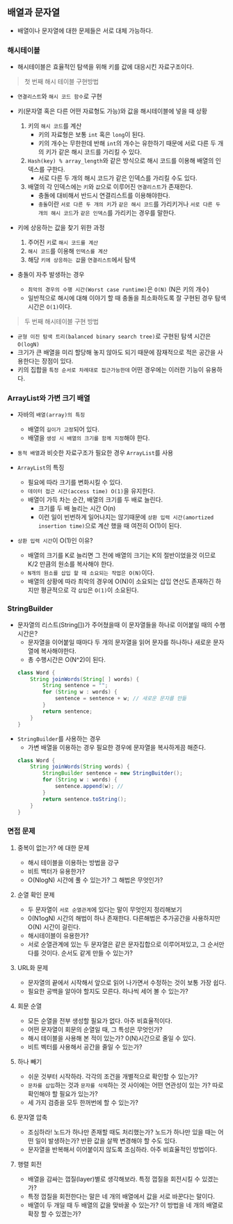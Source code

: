 ## 배열과 문자열
- 배열이나 문자열에 대한 문제들은 서로 대체 가능하다.

### 해시테이블
- 해시테이블은 효율적인 탐색을 위해 키를 값에 대응시킨 자료구조이다.

> 첫 번째 해시 테이블 구현방법
- `연결리스트`와 `해시 코드 함수`로 구현

- 키(문자열 혹은 다른 어떤 자료형도 가능)와 값을 해시테이블에 넣을 때 상황
    1. 키의 `해시 코드`를 계산
        - 키의 자료형은 보통 `int` 혹은 `long`이 된다.
        - 키의 개수는 무한한데 반해 `int`의 개수는 유한하기 때문에 
          서로 다른 두 개의 키가 같은 해시 코드를 가리킬 수 있다.
    2. `Hash(key) % array_length`와 같은 방식으로 해시 코드를 이용해 배열의 인덱스를 구한다.
        - 서로 다른 두 개의 해시 코드가 같은 인덱스를 가리킬 수도 있다.
    3. 배열의 각 인덱스에는 `키`와 `값`으로 이루어진 `연결리스트`가 존재한다.
        - 충돌에 대비해서 반드시 연결리스트를 이용해야한다.
        - `충돌`이란 `서로 다른 두 개의 키`가 `같은 해시 코드`를 가리키거나 
          `서로 다른 두 개의 해시 코드`가 `같은 인덱스`를 가리키는 경우를 말한다.

- 키에 상응하는 값을 찾기 위한 과정
    1. 주어진 `키`로 `해시 코드를 계산`
    2. `해시 코드`를 이용해 `인덱스를 계산`
    3. 해당 `키에 상응하는 값`을 `연결리스트`에서 탐색

- 충돌이 자주 발생하는 경우
    - `최악의 경우의 수행 시간(Worst case runtime)`은 `O(N)` (N은 키의 개수)
    - 일반적으로 해시에 대해 이야기 할 때 충돌을 최소화하도록 잘 구현된 경우 탐색 시간은 `O(1)`이다.

> 두 번째 해시테이블 구현 방법
- `균형 이진 탐색 트리(balanced binary search tree)`로 구현된 탐색 시간은 `O(logN)`
- 크기가 큰 배열을 미리 할당해 놓지 않아도 되기 때문에 잠재적으로 적은 공간을 사용한다는 장점이 있다.
- 키의 집합을 `특정 순서로 차례대로 접근가능한데` 어떤 경우에는 이러한 기능이 유용하다.

### ArrayList와 가변 크기 배열
- 자바의 `배열(array)의 특징`
    - 배열의 `길이가 고정`되어 있다. 
    - 배열을 `생성 시 배열의 크기를 함께 지정`해야 한다.

- `동적 배열`과 비슷한 자료구조가 필요한 경우 `ArrayList`를 사용

- `ArrayList`의 특징
    - 필요에 따라 크기를 변화시킬 수 있다.
    - `데이터 접근 시간(access time) O(1)`을 유지한다.
    - 배열이 가득 차는 순간, 배열의 크기를 두 배로 늘린다.
        - 크기를 두 배 늘리는 시간 O(n)
        - 이런 일이 빈번하게 일어나지는 않기때문에 `상환 입력 시간(amortized insertion time)`으로 계산 했을 때 여전히 O(1)이 된다.

- `상환 입력 시간`이 O(1)인 이유?
    - 배열의 크기를 K로 늘리면 그 전에 배열의 크기는 K의 절반이었을것 이므로 K/2 만큼의 원소를 복사해야 한다.
    - `N개의 원소를 삽입 할 때 소요되는 작업은 O(N)`이다.
    - 배열의 상황에 따라 최악의 경우에 O(N)이 소요되는 삽입 연산도 존재하긴 하지만 평균적으로 각 `삽입`은 `O(1)`이 소요된다.

### StringBuilder
- 문자열의 리스트(String[])가 주어쳤을때 이 문자열들을 하나로 이어붙일 때의 수행 시간은?
    - 문자열을 이어붙일 때마다 두 개의 문자열을 읽어 문자를 하나하나 새로운 문자열에 복사해야한다.
    - 총 수행시간은 O(N^2)이 된다.
    ```java
    class Word {
        String joinWords(String[ ] words) { 
            String sentence = "";
            for (String w : words) {
                sentence = sentence + w; // 새로운 문자를 만듦
            }
            return sentence;
        }
    }
    ```
- `StringBuilder`를 사용하는 경우
    - 가변 배열을 이용하는 경우 필요한 경우에 문자열을 복사하게끔 해준다.
    ```java
    class Word {
        String joinWords(String words) {
            StringBuilder sentence = new StringBuitder();
            for (String w : words) {
                sentence.append(w); // 
            }
            return sentence.toString();
        }
    }
    ```

### 면접 문제
1. 중복이 없는가? 에 대한 문제
    - 해시 테이블을 이용하는 방법을 강구
    - 비트 백터가 유용한가?
    - O(NlogN) 시간에 풀 수 있는가? 그 해법은 무엇인가?

2. 순열 확인 문제
    - 두 문자열이 `서로 순열관계`에 있다는 말이 무엇인지 정리해보기
    - 0(N1ogN) 시간의 해법이 하나 존재한다. 다른해법은 추가공간을 사용하지만 O(N) 시간이 걸린다.
    - 해시테이블이 유용한가?
    - 서로 순열관계에 있는 두 문자열은 같은 문자집합으로 이루어져있고, 그 순서만 다를 것이다. 순서도 같게 만들 수 있는가?

3. URL화 문제
    - 문자열의 끝에서 시작해서 앞으로 읽어 나가면서 수정하는 것이 보통 가장 쉽다.
    - 필요한 공백을 알아야 할지도 모른다. 하나씩 세어 볼 수 있는가?    

4. 회문 순열
    - 모든 순열을 전부 생성할 필요가 없다. 아주 비효율적이다.
    - 어떤 문자열이 회문의 순열일 때, 그 특성은 무엇인가?
    - 해시 테이블을 사용해 본 적이 있는가? 0(N)시간으로 줄일 수 있다.
    - 비트 벡터를 사용해서 공간을 줄일 수 있는가?

5. 하나 빼기
    - 쉬운 것부터 시작하라. 각각의 조건을 개별적으로 확인할 수 있는가?
    - `문차를 삽입`하는 것과 `문자를 삭제`하는 것 사이에는 어떤 연관성이 있는 가? 따로 확인해야 할 필요가 있는가?
    - 세 가지 검증을 모두 한꺼번에 할 수 있는가?

6. 문자열 압축
    - 조심하라! 노드가 하나만 존재할 때도 처리했는가? 노드가 하나만 있을 때는 어떤 일이 발생하는가? 반환 값을 살짝 변경해야 할 수도 있다.
    - 문자열을 반복해서 이어붙이지 않도록 조심하라. 아주 비효율적인 방법이다.

7. 행렬 회전
    - 배열을 감싸는 껍질(layer)별로 생각해보라. 특정 껍질을 회전시킬 수 있겠는가?
    - 특정 껍질을 회전한다는 말은 네 개의 배열에서 값을 서로 바꾼다는 말이다. 
    - 배열이 두 개일 때 두 배열의 값을 맞바꿀 수 있는가? 이 방법을 네 개의 배열로 확장 할 수 있겠는가?
